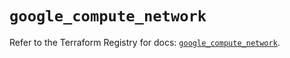 # `google_compute_network`

Refer to the Terraform Registry for docs: [`google_compute_network`](https://registry.terraform.io/providers/hashicorp/google/6.28.0/docs/resources/compute_network).
